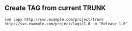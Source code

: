 ## Create TAG from current TRUNK
```
svn copy http://svn.example.com/project/trunk http://svn.example.com/project/tags/1.0 -m "Release 1.0"
```
